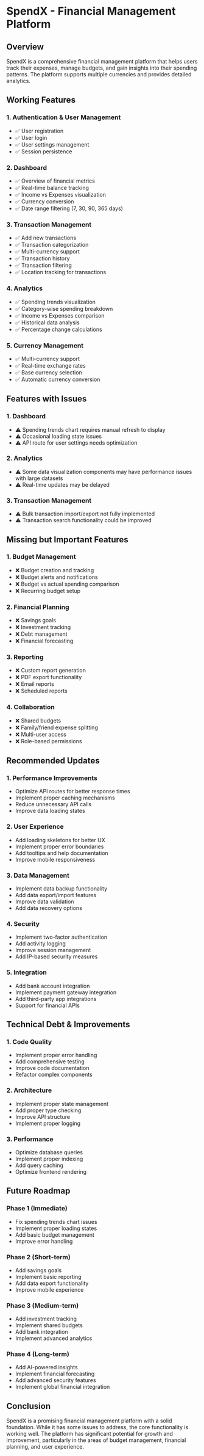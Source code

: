# SpendX - Financial Management Platform

## Overview
SpendX is a comprehensive financial management platform that helps users track their expenses, manage budgets, and gain insights into their spending patterns. The platform supports multiple currencies and provides detailed analytics.

## Working Features

### 1. Authentication & User Management
- ✅ User registration
- ✅ User login
- ✅ User settings management
- ✅ Session persistence

### 2. Dashboard
- ✅ Overview of financial metrics
- ✅ Real-time balance tracking
- ✅ Income vs Expenses visualization
- ✅ Currency conversion
- ✅ Date range filtering (7, 30, 90, 365 days)

### 3. Transaction Management
- ✅ Add new transactions
- ✅ Transaction categorization
- ✅ Multi-currency support
- ✅ Transaction history
- ✅ Transaction filtering
- ✅ Location tracking for transactions

### 4. Analytics
- ✅ Spending trends visualization
- ✅ Category-wise spending breakdown
- ✅ Income vs Expenses comparison
- ✅ Historical data analysis
- ✅ Percentage change calculations

### 5. Currency Management
- ✅ Multi-currency support
- ✅ Real-time exchange rates
- ✅ Base currency selection
- ✅ Automatic currency conversion

## Features with Issues

### 1. Dashboard
- ⚠️ Spending trends chart requires manual refresh to display
- ⚠️ Occasional loading state issues
- ⚠️ API route for user settings needs optimization

### 2. Analytics
- ⚠️ Some data visualization components may have performance issues with large datasets
- ⚠️ Real-time updates may be delayed

### 3. Transaction Management
- ⚠️ Bulk transaction import/export not fully implemented
- ⚠️ Transaction search functionality could be improved

## Missing but Important Features

### 1. Budget Management
- ❌ Budget creation and tracking
- ❌ Budget alerts and notifications
- ❌ Budget vs actual spending comparison
- ❌ Recurring budget setup

### 2. Financial Planning
- ❌ Savings goals
- ❌ Investment tracking
- ❌ Debt management
- ❌ Financial forecasting

### 3. Reporting
- ❌ Custom report generation
- ❌ PDF export functionality
- ❌ Email reports
- ❌ Scheduled reports

### 4. Collaboration
- ❌ Shared budgets
- ❌ Family/friend expense splitting
- ❌ Multi-user access
- ❌ Role-based permissions

## Recommended Updates

### 1. Performance Improvements
- Optimize API routes for better response times
- Implement proper caching mechanisms
- Reduce unnecessary API calls
- Improve data loading states

### 2. User Experience
- Add loading skeletons for better UX
- Implement proper error boundaries
- Add tooltips and help documentation
- Improve mobile responsiveness

### 3. Data Management
- Implement data backup functionality
- Add data export/import features
- Improve data validation
- Add data recovery options

### 4. Security
- Implement two-factor authentication
- Add activity logging
- Improve session management
- Add IP-based security measures

### 5. Integration
- Add bank account integration
- Implement payment gateway integration
- Add third-party app integrations
- Support for financial APIs

## Technical Debt & Improvements

### 1. Code Quality
- Implement proper error handling
- Add comprehensive testing
- Improve code documentation
- Refactor complex components

### 2. Architecture
- Implement proper state management
- Add proper type checking
- Improve API structure
- Implement proper logging

### 3. Performance
- Optimize database queries
- Implement proper indexing
- Add query caching
- Optimize frontend rendering

## Future Roadmap

### Phase 1 (Immediate)
- Fix spending trends chart issues
- Implement proper loading states
- Add basic budget management
- Improve error handling

### Phase 2 (Short-term)
- Add savings goals
- Implement basic reporting
- Add data export functionality
- Improve mobile experience

### Phase 3 (Medium-term)
- Add investment tracking
- Implement shared budgets
- Add bank integration
- Implement advanced analytics

### Phase 4 (Long-term)
- Add AI-powered insights
- Implement financial forecasting
- Add advanced security features
- Implement global financial integration

## Conclusion
SpendX is a promising financial management platform with a solid foundation. While it has some issues to address, the core functionality is working well. The platform has significant potential for growth and improvement, particularly in the areas of budget management, financial planning, and user experience. 